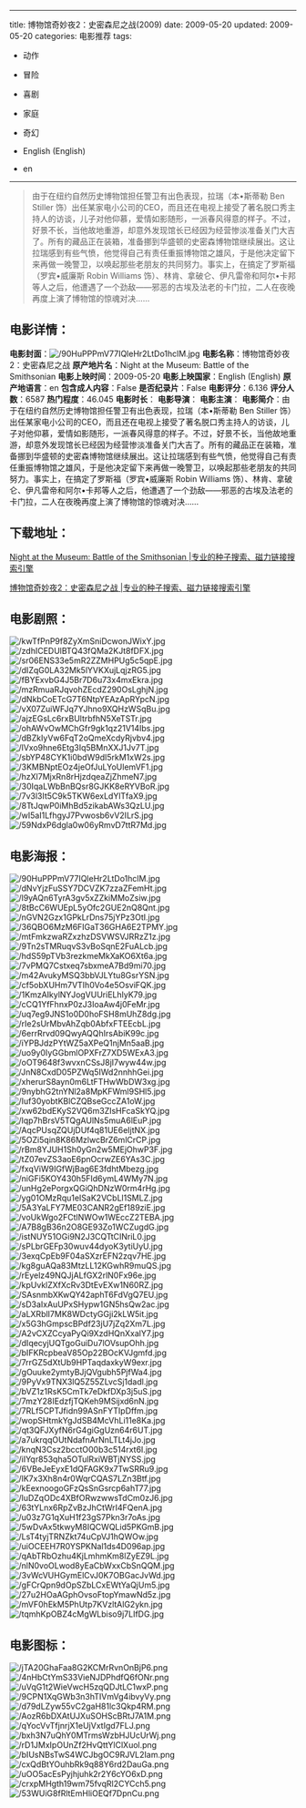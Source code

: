 
---
title: 博物馆奇妙夜2：史密森尼之战(2009)
date: 2009-05-20
updated: 2009-05-20
categories: 电影推荐
tags:
- 动作
- 冒险
- 喜剧
- 家庭
- 奇幻

- English (English)
- en
---


> 由于在纽约自然历史博物馆担任警卫有出色表现，拉瑞（本•斯蒂勒 Ben Stiller 饰）出任某家电小公司的CEO，而且还在电视上接受了著名脱口秀主持人的访谈，儿子对他仰慕，爱情如影随形，一派春风得意的样子。不过，好景不长，当他故地重游，却意外发现馆长已经因为经营惨淡准备关门大吉了。所有的藏品正在装箱，准备挪到华盛顿的史密森博物馆继续展出。这让拉瑞感到有些气愤，他觉得自己有责任重振博物馆之雄风，于是他决定留下来再做一晚警卫，以唤起那些老朋友的共同努力。事实上，在搞定了罗斯福（罗宾•威廉斯 Robin Williams 饰）、林肯、拿破仑、伊凡雷帝和阿尔•卡邦等人之后，他遭遇了一个劲敌——邪恶的古埃及法老的卡门拉，二人在夜晚再度上演了博物馆的惊魂对决……

## **电影详情**：

**电影封面**：<img src="https://image.tmdb.org/t/p/w200/90HuPPPmV77IQleHr2LtDo1hclM.jpg" alt="/90HuPPPmV77IQleHr2LtDo1hclM.jpg" title="/90HuPPPmV77IQleHr2LtDo1hclM.jpg">
**电影名称**：博物馆奇妙夜2：史密森尼之战
**原产地片名**：Night at the Museum: Battle of the Smithsonian
**电影上映时间**：2009-05-20
**电影上映国家**：English (English)
**原产地语言**：en
**包含成人内容**：False
**是否纪录片**：False
**电影评分**：6.136
**评分人数**：6587
**热门程度**：46.045
**电影时长**：
**电影导演**：
**电影主演**：
**电影简介**：由于在纽约自然历史博物馆担任警卫有出色表现，拉瑞（本•斯蒂勒 Ben Stiller 饰）出任某家电小公司的CEO，而且还在电视上接受了著名脱口秀主持人的访谈，儿子对他仰慕，爱情如影随形，一派春风得意的样子。不过，好景不长，当他故地重游，却意外发现馆长已经因为经营惨淡准备关门大吉了。所有的藏品正在装箱，准备挪到华盛顿的史密森博物馆继续展出。这让拉瑞感到有些气愤，他觉得自己有责任重振博物馆之雄风，于是他决定留下来再做一晚警卫，以唤起那些老朋友的共同努力。事实上，在搞定了罗斯福（罗宾•威廉斯 Robin Williams 饰）、林肯、拿破仑、伊凡雷帝和阿尔•卡邦等人之后，他遭遇了一个劲敌——邪恶的古埃及法老的卡门拉，二人在夜晚再度上演了博物馆的惊魂对决……

## **下载地址**：
[Night at the Museum: Battle of the Smithsonian |专业的种子搜索、磁力链接搜索引擎](https://movie.amd794.com:2083/?search=Night%20at%20the%20Museum%3A%20Battle%20of%20the%20Smithsonian&ordering=&mode=match_phrase&page_size=10&page=1)

[博物馆奇妙夜2：史密森尼之战 |专业的种子搜索、磁力链接搜索引擎](https://movie.amd794.com:2083/?search=%E5%8D%9A%E7%89%A9%E9%A6%86%E5%A5%87%E5%A6%99%E5%A4%9C2%EF%BC%9A%E5%8F%B2%E5%AF%86%E6%A3%AE%E5%B0%BC%E4%B9%8B%E6%88%98&ordering=&mode=match_phrase&page_size=10&page=1)
 

## **电影剧照**：
<img src="https://image.tmdb.org/t/p/original/kwTfPnP9f8ZyXmSniDcwonJWixY.jpg" alt="/kwTfPnP9f8ZyXmSniDcwonJWixY.jpg" title="/kwTfPnP9f8ZyXmSniDcwonJWixY.jpg"><img src="https://image.tmdb.org/t/p/original/zdhICEDUlBTQ43fQMa2KJt8fDFX.jpg" alt="/zdhICEDUlBTQ43fQMa2KJt8fDFX.jpg" title="/zdhICEDUlBTQ43fQMa2KJt8fDFX.jpg"><img src="https://image.tmdb.org/t/p/original/sr06ENS33e5mR2ZZMHPUg5c5qpE.jpg" alt="/sr06ENS33e5mR2ZZMHPUg5c5qpE.jpg" title="/sr06ENS33e5mR2ZZMHPUg5c5qpE.jpg"><img src="https://image.tmdb.org/t/p/original/dIZqG0LA32Mk5lYVKXujLqjzRG5.jpg" alt="/dIZqG0LA32Mk5lYVKXujLqjzRG5.jpg" title="/dIZqG0LA32Mk5lYVKXujLqjzRG5.jpg"><img src="https://image.tmdb.org/t/p/original/fBYExvbG4J5Br7D6u73x4mxEkra.jpg" alt="/fBYExvbG4J5Br7D6u73x4mxEkra.jpg" title="/fBYExvbG4J5Br7D6u73x4mxEkra.jpg"><img src="https://image.tmdb.org/t/p/original/mzRmuaRJqvohZEcdZ290OsLghjN.jpg" alt="/mzRmuaRJqvohZEcdZ290OsLghjN.jpg" title="/mzRmuaRJqvohZEcdZ290OsLghjN.jpg"><img src="https://image.tmdb.org/t/p/original/dNkbCoETcG7T6NtpYEAzApRYpcN.jpg" alt="/dNkbCoETcG7T6NtpYEAzApRYpcN.jpg" title="/dNkbCoETcG7T6NtpYEAzApRYpcN.jpg"><img src="https://image.tmdb.org/t/p/original/vX07ZuiWFJq7YJhno9XQHzWSqBu.jpg" alt="/vX07ZuiWFJq7YJhno9XQHzWSqBu.jpg" title="/vX07ZuiWFJq7YJhno9XQHzWSqBu.jpg"><img src="https://image.tmdb.org/t/p/original/ajzEGsLc6rxBUltrbfhN5XeTSTr.jpg" alt="/ajzEGsLc6rxBUltrbfhN5XeTSTr.jpg" title="/ajzEGsLc6rxBUltrbfhN5XeTSTr.jpg"><img src="https://image.tmdb.org/t/p/original/ohAWvOwMChGfr9gk1qz21V14Ibs.jpg" alt="/ohAWvOwMChGfr9gk1qz21V14Ibs.jpg" title="/ohAWvOwMChGfr9gk1qz21V14Ibs.jpg"><img src="https://image.tmdb.org/t/p/original/dBZkIyVw6FqT2oQmeXcdyRjvbv4.jpg" alt="/dBZkIyVw6FqT2oQmeXcdyRjvbv4.jpg" title="/dBZkIyVw6FqT2oQmeXcdyRjvbv4.jpg"><img src="https://image.tmdb.org/t/p/original/lVxo9hne6Etg3Iq5BMnXXJ1Jv7T.jpg" alt="/lVxo9hne6Etg3Iq5BMnXXJ1Jv7T.jpg" title="/lVxo9hne6Etg3Iq5BMnXXJ1Jv7T.jpg"><img src="https://image.tmdb.org/t/p/original/sbYP48CYK1i0bdW9dI5rkM1xW2s.jpg" alt="/sbYP48CYK1i0bdW9dI5rkM1xW2s.jpg" title="/sbYP48CYK1i0bdW9dI5rkM1xW2s.jpg"><img src="https://image.tmdb.org/t/p/original/3KMBNptEOz4jeOfJuLYoUlemVF1.jpg" alt="/3KMBNptEOz4jeOfJuLYoUlemVF1.jpg" title="/3KMBNptEOz4jeOfJuLYoUlemVF1.jpg"><img src="https://image.tmdb.org/t/p/original/hzXl7MjxRn8rHjzdqeaZjZhmeN7.jpg" alt="/hzXl7MjxRn8rHjzdqeaZjZhmeN7.jpg" title="/hzXl7MjxRn8rHjzdqeaZjZhmeN7.jpg"><img src="https://image.tmdb.org/t/p/original/30IqaLWbBnBQsr8GJKK8eRYVBoR.jpg" alt="/30IqaLWbBnBQsr8GJKK8eRYVBoR.jpg" title="/30IqaLWbBnBQsr8GJKK8eRYVBoR.jpg"><img src="https://image.tmdb.org/t/p/original/7v3l3It5C9k5TKW6exLdYlTfaX9.jpg" alt="/7v3l3It5C9k5TKW6exLdYlTfaX9.jpg" title="/7v3l3It5C9k5TKW6exLdYlTfaX9.jpg"><img src="https://image.tmdb.org/t/p/original/8TtJqwP0iMhBd5zikabAWs3QzLU.jpg" alt="/8TtJqwP0iMhBd5zikabAWs3QzLU.jpg" title="/8TtJqwP0iMhBd5zikabAWs3QzLU.jpg"><img src="https://image.tmdb.org/t/p/original/wI5aI1LfhgyJ7Pvwosb6vV2ILrS.jpg" alt="/wI5aI1LfhgyJ7Pvwosb6vV2ILrS.jpg" title="/wI5aI1LfhgyJ7Pvwosb6vV2ILrS.jpg"><img src="https://image.tmdb.org/t/p/original/59NdxP6dgla0w06yRmvD7ttR7Md.jpg" alt="/59NdxP6dgla0w06yRmvD7ttR7Md.jpg" title="/59NdxP6dgla0w06yRmvD7ttR7Md.jpg">

## **电影海报**：
<img src="https://image.tmdb.org/t/p/original/90HuPPPmV77IQleHr2LtDo1hclM.jpg" alt="/90HuPPPmV77IQleHr2LtDo1hclM.jpg" title="/90HuPPPmV77IQleHr2LtDo1hclM.jpg"><img src="https://image.tmdb.org/t/p/original/dNvYjzFuSSY7DCVZK7zzaZFemHt.jpg" alt="/dNvYjzFuSSY7DCVZK7zzaZFemHt.jpg" title="/dNvYjzFuSSY7DCVZK7zzaZFemHt.jpg"><img src="https://image.tmdb.org/t/p/original/l9yAQn6TyrA3gv5xZZkiMMoZsiw.jpg" alt="/l9yAQn6TyrA3gv5xZZkiMMoZsiw.jpg" title="/l9yAQn6TyrA3gv5xZZkiMMoZsiw.jpg"><img src="https://image.tmdb.org/t/p/original/8tBcC6WUEpL5yOfc2GUE2nQ8Qnt.jpg" alt="/8tBcC6WUEpL5yOfc2GUE2nQ8Qnt.jpg" title="/8tBcC6WUEpL5yOfc2GUE2nQ8Qnt.jpg"><img src="https://image.tmdb.org/t/p/original/nGVN2Gzx1GPkLrDns75jYPz3OtI.jpg" alt="/nGVN2Gzx1GPkLrDns75jYPz3OtI.jpg" title="/nGVN2Gzx1GPkLrDns75jYPz3OtI.jpg"><img src="https://image.tmdb.org/t/p/original/36QBO6MzM6FIGaT36GHA6E2TPMY.jpg" alt="/36QBO6MzM6FIGaT36GHA6E2TPMY.jpg" title="/36QBO6MzM6FIGaT36GHA6E2TPMY.jpg"><img src="https://image.tmdb.org/t/p/original/mtFmkzwaRZxzhzDSVWSVJRRzZ1z.jpg" alt="/mtFmkzwaRZxzhzDSVWSVJRRzZ1z.jpg" title="/mtFmkzwaRZxzhzDSVWSVJRRzZ1z.jpg"><img src="https://image.tmdb.org/t/p/original/9Tn2sTMRuqvS3vBoSqnE2FuALcb.jpg" alt="/9Tn2sTMRuqvS3vBoSqnE2FuALcb.jpg" title="/9Tn2sTMRuqvS3vBoSqnE2FuALcb.jpg"><img src="https://image.tmdb.org/t/p/original/hdS59pTVb3rezkmeMkXaKO6Xt6a.jpg" alt="/hdS59pTVb3rezkmeMkXaKO6Xt6a.jpg" title="/hdS59pTVb3rezkmeMkXaKO6Xt6a.jpg"><img src="https://image.tmdb.org/t/p/original/7vPMQ7Cstxeq7sbxmeA7Bd9mi70.jpg" alt="/7vPMQ7Cstxeq7sbxmeA7Bd9mi70.jpg" title="/7vPMQ7Cstxeq7sbxmeA7Bd9mi70.jpg"><img src="https://image.tmdb.org/t/p/original/m42AvukyMSQ3bbVJLYtu8GsrYSN.jpg" alt="/m42AvukyMSQ3bbVJLYtu8GsrYSN.jpg" title="/m42AvukyMSQ3bbVJLYtu8GsrYSN.jpg"><img src="https://image.tmdb.org/t/p/original/cf5obXUHm7VTIh0Vo4e5OsviFQK.jpg" alt="/cf5obXUHm7VTIh0Vo4e5OsviFQK.jpg" title="/cf5obXUHm7VTIh0Vo4e5OsviFQK.jpg"><img src="https://image.tmdb.org/t/p/original/1KmzAIkylNYJogVUUriELhlyK79.jpg" alt="/1KmzAIkylNYJogVUUriELhlyK79.jpg" title="/1KmzAIkylNYJogVUUriELhlyK79.jpg"><img src="https://image.tmdb.org/t/p/original/cCQ1YfFhnxP0zJ3IoaAw4j0FeMr.jpg" alt="/cCQ1YfFhnxP0zJ3IoaAw4j0FeMr.jpg" title="/cCQ1YfFhnxP0zJ3IoaAw4j0FeMr.jpg"><img src="https://image.tmdb.org/t/p/original/uq7eg9JNS1o0D0hoFSH8mUhZ8dg.jpg" alt="/uq7eg9JNS1o0D0hoFSH8mUhZ8dg.jpg" title="/uq7eg9JNS1o0D0hoFSH8mUhZ8dg.jpg"><img src="https://image.tmdb.org/t/p/original/rIe2sUrMbvAhZqb0AbfxFTEEcbL.jpg" alt="/rIe2sUrMbvAhZqb0AbfxFTEEcbL.jpg" title="/rIe2sUrMbvAhZqb0AbfxFTEEcbL.jpg"><img src="https://image.tmdb.org/t/p/original/6errRrvd09QwyAQQhIrsAbiK99c.jpg" alt="/6errRrvd09QwyAQQhIrsAbiK99c.jpg" title="/6errRrvd09QwyAQQhIrsAbiK99c.jpg"><img src="https://image.tmdb.org/t/p/original/iYPBJdzPYtWZ5aXPeQ1njMn5aaB.jpg" alt="/iYPBJdzPYtWZ5aXPeQ1njMn5aaB.jpg" title="/iYPBJdzPYtWZ5aXPeQ1njMn5aaB.jpg"><img src="https://image.tmdb.org/t/p/original/uo9y0IyGGbmlOPXFrZ7XD5WExA3.jpg" alt="/uo9y0IyGGbmlOPXFrZ7XD5WExA3.jpg" title="/uo9y0IyGGbmlOPXFrZ7XD5WExA3.jpg"><img src="https://image.tmdb.org/t/p/original/oOT9648f3wvxnCSsJ8jI7wyw44w.jpg" alt="/oOT9648f3wvxnCSsJ8jI7wyw44w.jpg" title="/oOT9648f3wvxnCSsJ8jI7wyw44w.jpg"><img src="https://image.tmdb.org/t/p/original/JnN8CxdD05PZWq5IWd2nnhhGei.jpg" alt="/JnN8CxdD05PZWq5IWd2nnhhGei.jpg" title="/JnN8CxdD05PZWq5IWd2nnhhGei.jpg"><img src="https://image.tmdb.org/t/p/original/xherurS8ayn0m6LtFTHwWbDW3xg.jpg" alt="/xherurS8ayn0m6LtFTHwWbDW3xg.jpg" title="/xherurS8ayn0m6LtFTHwWbDW3xg.jpg"><img src="https://image.tmdb.org/t/p/original/9nybhG2tnYNl2a8MpKFWml9SHl5.jpg" alt="/9nybhG2tnYNl2a8MpKFWml9SHl5.jpg" title="/9nybhG2tnYNl2a8MpKFWml9SHl5.jpg"><img src="https://image.tmdb.org/t/p/original/Iuf30yobtKBlCZQBseGccZA1oW.jpg" alt="/Iuf30yobtKBlCZQBseGccZA1oW.jpg" title="/Iuf30yobtKBlCZQBseGccZA1oW.jpg"><img src="https://image.tmdb.org/t/p/original/xw62bdEKyS2VQ6m3ZIsHFcaSkYQ.jpg" alt="/xw62bdEKyS2VQ6m3ZIsHFcaSkYQ.jpg" title="/xw62bdEKyS2VQ6m3ZIsHFcaSkYQ.jpg"><img src="https://image.tmdb.org/t/p/original/lqp7hBrsV5TQgAUlNs5muA6lEuP.jpg" alt="/lqp7hBrsV5TQgAUlNs5muA6lEuP.jpg" title="/lqp7hBrsV5TQgAUlNs5muA6lEuP.jpg"><img src="https://image.tmdb.org/t/p/original/AqcPUsqZQUjDUf4q81UE6eIjtNX.jpg" alt="/AqcPUsqZQUjDUf4q81UE6eIjtNX.jpg" title="/AqcPUsqZQUjDUf4q81UE6eIjtNX.jpg"><img src="https://image.tmdb.org/t/p/original/5OZi5qin8K86MzlwcBrZ6mlCrCP.jpg" alt="/5OZi5qin8K86MzlwcBrZ6mlCrCP.jpg" title="/5OZi5qin8K86MzlwcBrZ6mlCrCP.jpg"><img src="https://image.tmdb.org/t/p/original/rBm8YJUH1Sh0yGn2w5MEjOhwP3F.jpg" alt="/rBm8YJUH1Sh0yGn2w5MEjOhwP3F.jpg" title="/rBm8YJUH1Sh0yGn2w5MEjOhwP3F.jpg"><img src="https://image.tmdb.org/t/p/original/tZ07evZS3aoE6pnOcrwZE6YAs3C.jpg" alt="/tZ07evZS3aoE6pnOcrwZE6YAs3C.jpg" title="/tZ07evZS3aoE6pnOcrwZE6YAs3C.jpg"><img src="https://image.tmdb.org/t/p/original/fxqViW9IGfWjBag6E3fdhtMbezg.jpg" alt="/fxqViW9IGfWjBag6E3fdhtMbezg.jpg" title="/fxqViW9IGfWjBag6E3fdhtMbezg.jpg"><img src="https://image.tmdb.org/t/p/original/niGFi5KOY430h5FId6ymL4WMy7N.jpg" alt="/niGFi5KOY430h5FId6ymL4WMy7N.jpg" title="/niGFi5KOY430h5FId6ymL4WMy7N.jpg"><img src="https://image.tmdb.org/t/p/original/unHg2ePorgxQGiQhDNzW0rm4rHg.jpg" alt="/unHg2ePorgxQGiQhDNzW0rm4rHg.jpg" title="/unHg2ePorgxQGiQhDNzW0rm4rHg.jpg"><img src="https://image.tmdb.org/t/p/original/yg01OMzRqu1eISaK2VCbLl1SMLZ.jpg" alt="/yg01OMzRqu1eISaK2VCbLl1SMLZ.jpg" title="/yg01OMzRqu1eISaK2VCbLl1SMLZ.jpg"><img src="https://image.tmdb.org/t/p/original/5A3YaLFY7ME03CANR2gEf189ziE.jpg" alt="/5A3YaLFY7ME03CANR2gEf189ziE.jpg" title="/5A3YaLFY7ME03CANR2gEf189ziE.jpg"><img src="https://image.tmdb.org/t/p/original/voUkWgo2FCtlNWOw1WEccZ2TEBA.jpg" alt="/voUkWgo2FCtlNWOw1WEccZ2TEBA.jpg" title="/voUkWgo2FCtlNWOw1WEccZ2TEBA.jpg"><img src="https://image.tmdb.org/t/p/original/A7B8gB36n2O8GE93Zo1WCZugdG.jpg" alt="/A7B8gB36n2O8GE93Zo1WCZugdG.jpg" title="/A7B8gB36n2O8GE93Zo1WCZugdG.jpg"><img src="https://image.tmdb.org/t/p/original/istNUY51OGi9N2J3CQTtCINriL0.jpg" alt="/istNUY51OGi9N2J3CQTtCINriL0.jpg" title="/istNUY51OGi9N2J3CQTtCINriL0.jpg"><img src="https://image.tmdb.org/t/p/original/sPLbrGEFp30wuv44dyoK3ytiUyU.jpg" alt="/sPLbrGEFp30wuv44dyoK3ytiUyU.jpg" title="/sPLbrGEFp30wuv44dyoK3ytiUyU.jpg"><img src="https://image.tmdb.org/t/p/original/3exqCpEb9F04aSXzrEFN2zqv7HE.jpg" alt="/3exqCpEb9F04aSXzrEFN2zqv7HE.jpg" title="/3exqCpEb9F04aSXzrEFN2zqv7HE.jpg"><img src="https://image.tmdb.org/t/p/original/kg8guAQa83MtzLL12KGwhR9muQS.jpg" alt="/kg8guAQa83MtzLL12KGwhR9muQS.jpg" title="/kg8guAQa83MtzLL12KGwhR9muQS.jpg"><img src="https://image.tmdb.org/t/p/original/rEyelz49NQJjALfGX2rlN0Fx96e.jpg" alt="/rEyelz49NQJjALfGX2rlN0Fx96e.jpg" title="/rEyelz49NQJjALfGX2rlN0Fx96e.jpg"><img src="https://image.tmdb.org/t/p/original/kpUvklZXfXcRv3DtEvEXw1N60RZ.jpg" alt="/kpUvklZXfXcRv3DtEvEXw1N60RZ.jpg" title="/kpUvklZXfXcRv3DtEvEXw1N60RZ.jpg"><img src="https://image.tmdb.org/t/p/original/SAsnmbXKwQY42aphT6FdVgQ7EU.jpg" alt="/SAsnmbXKwQY42aphT6FdVgQ7EU.jpg" title="/SAsnmbXKwQY42aphT6FdVgQ7EU.jpg"><img src="https://image.tmdb.org/t/p/original/sD3aIxAuUPxSHypw1GN5hsQw2ac.jpg" alt="/sD3aIxAuUPxSHypw1GN5hsQw2ac.jpg" title="/sD3aIxAuUPxSHypw1GN5hsQw2ac.jpg"><img src="https://image.tmdb.org/t/p/original/aLXRblI7MK8WDctyGGji2kLW5it.jpg" alt="/aLXRblI7MK8WDctyGGji2kLW5it.jpg" title="/aLXRblI7MK8WDctyGGji2kLW5it.jpg"><img src="https://image.tmdb.org/t/p/original/x5G3hGmpscBPdf23jU7jZq2Xm7L.jpg" alt="/x5G3hGmpscBPdf23jU7jZq2Xm7L.jpg" title="/x5G3hGmpscBPdf23jU7jZq2Xm7L.jpg"><img src="https://image.tmdb.org/t/p/original/A2vCXZCcyaPyQi9XzdHQnXxalY7.jpg" alt="/A2vCXZCcyaPyQi9XzdHQnXxalY7.jpg" title="/A2vCXZCcyaPyQi9XzdHQnXxalY7.jpg"><img src="https://image.tmdb.org/t/p/original/dIqecyjUQTgoGuiDu7lOVsupOhh.jpg" alt="/dIqecyjUQTgoGuiDu7lOVsupOhh.jpg" title="/dIqecyjUQTgoGuiDu7lOVsupOhh.jpg"><img src="https://image.tmdb.org/t/p/original/bIFKRcpbeaV85Op22BOcKVJgmfd.jpg" alt="/bIFKRcpbeaV85Op22BOcKVJgmfd.jpg" title="/bIFKRcpbeaV85Op22BOcKVJgmfd.jpg"><img src="https://image.tmdb.org/t/p/original/7rrGZ5dXtUb9HPTaqdaxkyW9exr.jpg" alt="/7rrGZ5dXtUb9HPTaqdaxkyW9exr.jpg" title="/7rrGZ5dXtUb9HPTaqdaxkyW9exr.jpg"><img src="https://image.tmdb.org/t/p/original/gOuuke2ymtyBJjQVgubh5PjfWa4.jpg" alt="/gOuuke2ymtyBJjQVgubh5PjfWa4.jpg" title="/gOuuke2ymtyBJjQVgubh5PjfWa4.jpg"><img src="https://image.tmdb.org/t/p/original/9PyVx9TNX3lQ5Z55ZLvcSj1dadl.jpg" alt="/9PyVx9TNX3lQ5Z55ZLvcSj1dadl.jpg" title="/9PyVx9TNX3lQ5Z55ZLvcSj1dadl.jpg"><img src="https://image.tmdb.org/t/p/original/bVZ1z1RsK5CmTk7eDkfDXp3j5uS.jpg" alt="/bVZ1z1RsK5CmTk7eDkfDXp3j5uS.jpg" title="/bVZ1z1RsK5CmTk7eDkfDXp3j5uS.jpg"><img src="https://image.tmdb.org/t/p/original/7mzY28IEdzfjTQKeh9MSijxd6nN.jpg" alt="/7mzY28IEdzfjTQKeh9MSijxd6nN.jpg" title="/7mzY28IEdzfjTQKeh9MSijxd6nN.jpg"><img src="https://image.tmdb.org/t/p/original/7RLf5CPTJfidn99ASnFYTIpDffm.jpg" alt="/7RLf5CPTJfidn99ASnFYTIpDffm.jpg" title="/7RLf5CPTJfidn99ASnFYTIpDffm.jpg"><img src="https://image.tmdb.org/t/p/original/wopSHtmkYgJdSB4McVhLi11e8Ka.jpg" alt="/wopSHtmkYgJdSB4McVhLi11e8Ka.jpg" title="/wopSHtmkYgJdSB4McVhLi11e8Ka.jpg"><img src="https://image.tmdb.org/t/p/original/qt3QFJXyfN6rG4giGgUzn64r6UT.jpg" alt="/qt3QFJXyfN6rG4giGgUzn64r6UT.jpg" title="/qt3QFJXyfN6rG4giGgUzn64r6UT.jpg"><img src="https://image.tmdb.org/t/p/original/a7ukrqqOUtNdafnArNnLTLt4jJo.jpg" alt="/a7ukrqqOUtNdafnArNnLTLt4jJo.jpg" title="/a7ukrqqOUtNdafnArNnLTLt4jJo.jpg"><img src="https://image.tmdb.org/t/p/original/knqN3Csz2bcctO00b3c514rxt6I.jpg" alt="/knqN3Csz2bcctO00b3c514rxt6I.jpg" title="/knqN3Csz2bcctO00b3c514rxt6I.jpg"><img src="https://image.tmdb.org/t/p/original/iIYqr853qha5OTulRxiWBTjNYSS.jpg" alt="/iIYqr853qha5OTulRxiWBTjNYSS.jpg" title="/iIYqr853qha5OTulRxiWBTjNYSS.jpg"><img src="https://image.tmdb.org/t/p/original/6VBeJeEyxE1dQFAGK9x7TwSRRu9.jpg" alt="/6VBeJeEyxE1dQFAGK9x7TwSRRu9.jpg" title="/6VBeJeEyxE1dQFAGK9x7TwSRRu9.jpg"><img src="https://image.tmdb.org/t/p/original/lK7x3Xh8n4r0WqrCQAS7LZn3Btf.jpg" alt="/lK7x3Xh8n4r0WqrCQAS7LZn3Btf.jpg" title="/lK7x3Xh8n4r0WqrCQAS7LZn3Btf.jpg"><img src="https://image.tmdb.org/t/p/original/kEexnoogoGFzQsSnGsrcp6ahT77.jpg" alt="/kEexnoogoGFzQsSnGsrcp6ahT77.jpg" title="/kEexnoogoGFzQsSnGsrcp6ahT77.jpg"><img src="https://image.tmdb.org/t/p/original/luDZqODc4XBfORwzwwsTdCm0zJ6.jpg" alt="/luDZqODc4XBfORwzwwsTdCm0zJ6.jpg" title="/luDZqODc4XBfORwzwwsTdCm0zJ6.jpg"><img src="https://image.tmdb.org/t/p/original/63tYLnx6RpZvBzJhCtWrI4FQenA.jpg" alt="/63tYLnx6RpZvBzJhCtWrI4FQenA.jpg" title="/63tYLnx6RpZvBzJhCtWrI4FQenA.jpg"><img src="https://image.tmdb.org/t/p/original/u03z7G1qXuH1f23gS7Pkn3r7oAs.jpg" alt="/u03z7G1qXuH1f23gS7Pkn3r7oAs.jpg" title="/u03z7G1qXuH1f23gS7Pkn3r7oAs.jpg"><img src="https://image.tmdb.org/t/p/original/5wDvAx5tkwyM8IQCWQLid5PKGmB.jpg" alt="/5wDvAx5tkwyM8IQCWQLid5PKGmB.jpg" title="/5wDvAx5tkwyM8IQCWQLid5PKGmB.jpg"><img src="https://image.tmdb.org/t/p/original/LsT4tyjTRNZkt74uCpVJ1hQWOw.jpg" alt="/LsT4tyjTRNZkt74uCpVJ1hQWOw.jpg" title="/LsT4tyjTRNZkt74uCpVJ1hQWOw.jpg"><img src="https://image.tmdb.org/t/p/original/uiOCEEH7R0YSPKNal1ds4D096ap.jpg" alt="/uiOCEEH7R0YSPKNal1ds4D096ap.jpg" title="/uiOCEEH7R0YSPKNal1ds4D096ap.jpg"><img src="https://image.tmdb.org/t/p/original/qAbTRbOzhu4KjLmhmKm8lZyEZ9L.jpg" alt="/qAbTRbOzhu4KjLmhmKm8lZyEZ9L.jpg" title="/qAbTRbOzhu4KjLmhmKm8lZyEZ9L.jpg"><img src="https://image.tmdb.org/t/p/original/nlN0voOLwod8yEaCbWxxCbSnQQM.jpg" alt="/nlN0voOLwod8yEaCbWxxCbSnQQM.jpg" title="/nlN0voOLwod8yEaCbWxxCbSnQQM.jpg"><img src="https://image.tmdb.org/t/p/original/3vWcVUHGymElCvJ0K7OBGacJvWd.jpg" alt="/3vWcVUHGymElCvJ0K7OBGacJvWd.jpg" title="/3vWcVUHGymElCvJ0K7OBGacJvWd.jpg"><img src="https://image.tmdb.org/t/p/original/gFCrQpn9dOpSZbLCxEWtYaQjUm5.jpg" alt="/gFCrQpn9dOpSZbLCxEWtYaQjUm5.jpg" title="/gFCrQpn9dOpSZbLCxEWtYaQjUm5.jpg"><img src="https://image.tmdb.org/t/p/original/27u2HOaAGphOvsoFtopYmawNd5z.jpg" alt="/27u2HOaAGphOvsoFtopYmawNd5z.jpg" title="/27u2HOaAGphOvsoFtopYmawNd5z.jpg"><img src="https://image.tmdb.org/t/p/original/mVF0hEkM5PhUtp7KVzltAlG2ykn.jpg" alt="/mVF0hEkM5PhUtp7KVzltAlG2ykn.jpg" title="/mVF0hEkM5PhUtp7KVzltAlG2ykn.jpg"><img src="https://image.tmdb.org/t/p/original/tqmhKpOBZ4cMgWLbiso9j7LIfDG.jpg" alt="/tqmhKpOBZ4cMgWLbiso9j7LIfDG.jpg" title="/tqmhKpOBZ4cMgWLbiso9j7LIfDG.jpg">

## **电影图标**：
<img src="https://image.tmdb.org/t/p/original/jTA20GhaFaa8G2KCMrRvnOnBjP6.png" alt="/jTA20GhaFaa8G2KCMrRvnOnBjP6.png" title="/jTA20GhaFaa8G2KCMrRvnOnBjP6.png"><img src="https://image.tmdb.org/t/p/original/4nHbCtYmS33VieNJDPhdfQ6fONr.png" alt="/4nHbCtYmS33VieNJDPhdfQ6fONr.png" title="/4nHbCtYmS33VieNJDPhdfQ6fONr.png"><img src="https://image.tmdb.org/t/p/original/uVqG1t2WieVwcH5zqQDJtLC1wxP.png" alt="/uVqG1t2WieVwcH5zqQDJtLC1wxP.png" title="/uVqG1t2WieVwcH5zqQDJtLC1wxP.png"><img src="https://image.tmdb.org/t/p/original/9CPN1XqGWb3n3hTIVmVg4ibvyVy.png" alt="/9CPN1XqGWb3n3hTIVmVg4ibvyVy.png" title="/9CPN1XqGWb3n3hTIVmVg4ibvyVy.png"><img src="https://image.tmdb.org/t/p/original/d79dLZyw55vC2gaH81lc3Qkp4RM.png" alt="/d79dLZyw55vC2gaH81lc3Qkp4RM.png" title="/d79dLZyw55vC2gaH81lc3Qkp4RM.png"><img src="https://image.tmdb.org/t/p/original/AozR6bDXAtUJXuSOHScBRtJ7A1M.png" alt="/AozR6bDXAtUJXuSOHScBRtJ7A1M.png" title="/AozR6bDXAtUJXuSOHScBRtJ7A1M.png"><img src="https://image.tmdb.org/t/p/original/qYocVvTfjnrjX1eUjVxtIgd7FLJ.png" alt="/qYocVvTfjnrjX1eUjVxtIgd7FLJ.png" title="/qYocVvTfjnrjX1eUjVxtIgd7FLJ.png"><img src="https://image.tmdb.org/t/p/original/bxh3N7uQhY0MTrmsWzbHJUcUrWj.png" alt="/bxh3N7uQhY0MTrmsWzbHJUcUrWj.png" title="/bxh3N7uQhY0MTrmsWzbHJUcUrWj.png"><img src="https://image.tmdb.org/t/p/original/rD1JMxIpOUnZf2HvQttYlClXuol.png" alt="/rD1JMxIpOUnZf2HvQttYlClXuol.png" title="/rD1JMxIpOUnZf2HvQttYlClXuol.png"><img src="https://image.tmdb.org/t/p/original/bIUsNBsTwS4WCJbgOC9RJVL2Iam.png" alt="/bIUsNBsTwS4WCJbgOC9RJVL2Iam.png" title="/bIUsNBsTwS4WCJbgOC9RJVL2Iam.png"><img src="https://image.tmdb.org/t/p/original/cxQdBtYOuhbRk9q88Y6rd2DauGa.png" alt="/cxQdBtYOuhbRk9q88Y6rd2DauGa.png" title="/cxQdBtYOuhbRk9q88Y6rd2DauGa.png"><img src="https://image.tmdb.org/t/p/original/uOO5acEsPyjhjuhk2r2Y6cYO6xD.png" alt="/uOO5acEsPyjhjuhk2r2Y6cYO6xD.png" title="/uOO5acEsPyjhjuhk2r2Y6cYO6xD.png"><img src="https://image.tmdb.org/t/p/original/crxpMHgth19wm75fvqRl2CYCch5.png" alt="/crxpMHgth19wm75fvqRl2CYCch5.png" title="/crxpMHgth19wm75fvqRl2CYCch5.png"><img src="https://image.tmdb.org/t/p/original/53WUiG8fRltEmHliOEQf7DpnCu.png" alt="/53WUiG8fRltEmHliOEQf7DpnCu.png" title="/53WUiG8fRltEmHliOEQf7DpnCu.png">
